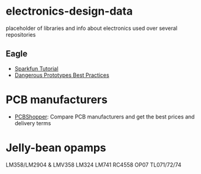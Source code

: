 # electronics-design-data
placeholder of libraries and info about electronics used over several repositories

## Eagle
* [Sparkfun Tutorial](https://www.sparkfun.com/tutorials/115)
* [Dangerous Prototypes Best Practices](http://dangerousprototypes.com/docs/Dangerous_Prototypes_Cadsoft_Eagle_style_guide_and_best_practices)

# PCB manufacturers
* [PCBShopper](http://pcbshopper.com/): Compare PCB manufacturers and get the best prices and delivery terms

# Jelly-bean opamps
LM358/LM2904 & LMV358
LM324
LM741
RC4558
OP07
TL071/72/74 
